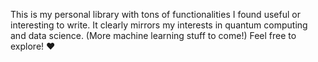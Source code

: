 This is my personal library with tons of functionalities I found useful or interesting to write. It clearly mirrors my interests in quantum computing and data science. (More machine learning stuff to come!) Feel free to explore! ❤️